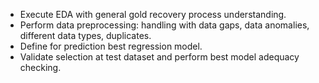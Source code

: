 



- Execute EDA with general gold recovery process understanding.
- Perform data preprocessing: handling with data gaps, data anomalies, different data types, duplicates.
- Define for prediction best regression model.
- Validate selection at test dataset and perform best model adequacy checking.
